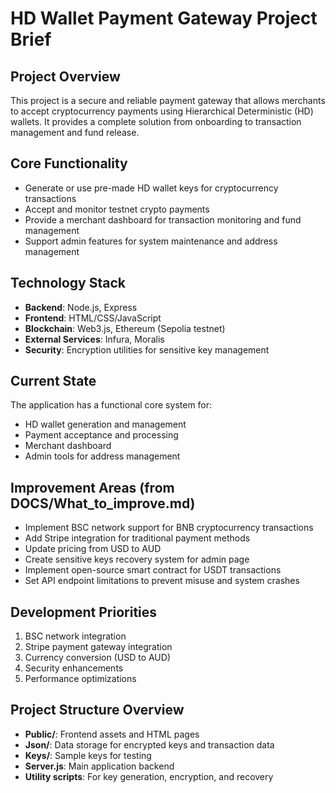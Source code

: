# HD Wallet Payment Gateway Project Brief

## Project Overview
This project is a secure and reliable payment gateway that allows merchants to accept cryptocurrency payments using Hierarchical Deterministic (HD) wallets. It provides a complete solution from onboarding to transaction management and fund release.

## Core Functionality
- Generate or use pre-made HD wallet keys for cryptocurrency transactions
- Accept and monitor testnet crypto payments
- Provide a merchant dashboard for transaction monitoring and fund management
- Support admin features for system maintenance and address management

## Technology Stack
- **Backend**: Node.js, Express
- **Frontend**: HTML/CSS/JavaScript
- **Blockchain**: Web3.js, Ethereum (Sepolia testnet)
- **External Services**: Infura, Moralis
- **Security**: Encryption utilities for sensitive key management

## Current State
The application has a functional core system for:
- HD wallet generation and management
- Payment acceptance and processing
- Merchant dashboard
- Admin tools for address management

## Improvement Areas (from DOCS/What_to_improve.md)
- Implement BSC network support for BNB cryptocurrency transactions
- Add Stripe integration for traditional payment methods
- Update pricing from USD to AUD
- Create sensitive keys recovery system for admin page
- Implement open-source smart contract for USDT transactions
- Set API endpoint limitations to prevent misuse and system crashes

## Development Priorities
1. BSC network integration
2. Stripe payment gateway integration
3. Currency conversion (USD to AUD)
4. Security enhancements
5. Performance optimizations

## Project Structure Overview
- **Public/**: Frontend assets and HTML pages
- **Json/**: Data storage for encrypted keys and transaction data
- **Keys/**: Sample keys for testing
- **Server.js**: Main application backend
- **Utility scripts**: For key generation, encryption, and recovery 